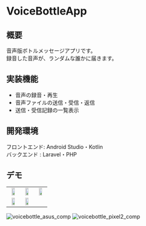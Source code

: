 # VoiceBottleApp

## 概要
音声版ボトルメッセージアプリです。<br>
録音した音声が、ランダムな誰かに届きます。

## 実装機能
- 音声の録音・再生
- 音声ファイルの送信・受信・返信
- 送信・受信記録の一覧表示

## 開発環境
フロントエンド: Android Studio・Kotlin<br>
バックエンド  : Laravel・PHP

## デモ
<table border=0>
  <tr>
    <td align="center"><img src="https://user-images.githubusercontent.com/51155766/118807756-a9c0bd80-b8e3-11eb-8990-0f0b2904208b.png" width="60%"></td>
    <td align="center"><img src="https://user-images.githubusercontent.com/51155766/118810690-230ddf80-b8e7-11eb-818e-9c90ab2dbbcf.png" width="60%"></td>
    <td align="center"><img src="https://user-images.githubusercontent.com/51155766/118810786-3de05400-b8e7-11eb-8d9e-545ee5a6760a.png" width="60%"></td>
  </tr>
  <tr>
    <td align="center"><img src="https://user-images.githubusercontent.com/51155766/118810932-623c3080-b8e7-11eb-9687-99d10c736a25.png" width="60%"></td>
    <td align="center"><img src="https://user-images.githubusercontent.com/51155766/118810960-6b2d0200-b8e7-11eb-85c4-f3aacc82e3b0.png" width="60%"></td>
  </tr>
</table>

![voicebottle_asus_comp](https://user-images.githubusercontent.com/51155766/118804708-00c49380-b8e0-11eb-9e86-55285245116b.gif)
![voicebottle_pixel2_comp](https://user-images.githubusercontent.com/51155766/118804719-0326ed80-b8e0-11eb-8aae-58580f636d9f.gif)


